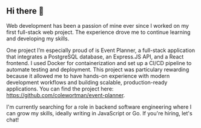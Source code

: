 ## Hi there 👋

Web development has been a passion of mine ever since I worked on my first full-stack web project. The experience drove me to continue learning and developing my skills.

One project I’m especially proud of is Event Planner, a full-stack application that integrates a PostgreSQL database, an Express.JS API, and a React frontend. I used Docker for containerization and set up a CI/CD pipeline to automate testing and deployment. 
This project was particulary rewarding because it allowed me to have hands-on experience with modern development workflows and building scalable, production-ready applications.
You can find the project here: https://github.com/colewortman/event-planner.

I'm currently searching for a role in backend software engineering where I can grow my skills, ideally writing in JavaScript or Go. If you're hiring, let's chat!
